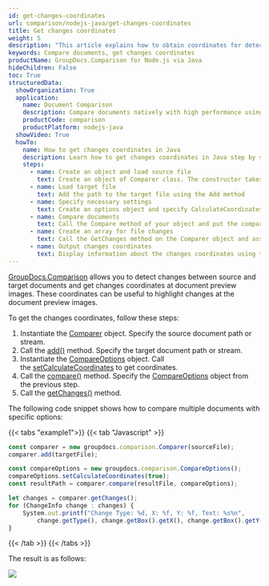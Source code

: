 ```yaml
---
id: get-changes-coordinates
url: comparison/nodejs-java/get-changes-coordinates
title: Get changes coordinates
weight: 5
description: "This article explains how to obtain coordinates for detected changes at a document pages preview when compare documents with GroupDocs.Comparison for Node.js via Java"
keywords: Compare documents, get changes coordinates
productName: GroupDocs.Comparison for Node.js via Java
hideChildren: False
toc: True
structuredData:
  showOrganization: True
  application:
    name: Document Comparison
    description: Compare documents natively with high performance using JavaScript language and GroupDocs.Comparison for Node.js via Java
    productCode: comparison
    productPlatform: nodejs-java
  showVideo: True
  howTo:
    name: How to get changes coordinates in Java
    description: Learn how to get changes coordinates in Java step by step
    steps:
      - name: Create an object and load source file
        text: Create an object of Comparer class. The constructor takes the source file path parameter. You may specify absolute or relative file path as per your requirements.
      - name: Load target file
        text: Add the path to the target file using the Add method
      - name: Specify necessary settings
        text: Create an options object and specify CalculateCoordinates of true value.
      - name: Compare documents
        text: Call the Compare method of your object and put the compare options parameter.
      - name: Create an array for file changes
        text: Call the GetChanges method on the Comparer object and assign the result to an array of type ChangeInfo.
      - name: Output changes coordinates
        text: Display information about the changes coordinates using the Box field for each element of the changes info object, and then use the field with the name of the coordinate.
---
```


[GroupDocs.Comparison](https://products.groupdocs.com/comparison/nodejs-java) allows you to detect changes between source and target documents and get changes coordinates at document preview images. These coordinates can be useful to highlight changes at the document preview images.

To get the changes coordinates, follow these steps:

1.  Instantiate the [Comparer](https://reference.groupdocs.com/comparison/nodejs-java/com.groupdocs.comparison/comparer) object. Specify the source document path or stream.
2.  Call the [add()](https://reference.groupdocs.com/comparison/nodejs-java/com.groupdocs.comparison/comparer/#add-java.lang.String-) method. Specify the target document path or stream.
3.  Instantiate the [CompareOptions](https://reference.groupdocs.com/comparison/nodejs-java/com.groupdocs.comparison.options/compareoptions) object. Call the [setCalculateCoordinates](https://reference.groupdocs.com/comparison/nodejs-java/com.groupdocs.comparison.options/compareoptions/#setCalculateCoordinates-boolean-) to get coordinates.
4.  Call the [compare()](https://reference.groupdocs.com/comparison/nodejs-java/com.groupdocs.comparison/comparer/#compare-java.lang.String-) method. Specify the [CompareOptions](https://reference.groupdocs.com/comparison/nodejs-java/com.groupdocs.comparison.options/compareoptions) object from the previous step.
5.  Call the [getChanges()](https://reference.groupdocs.com/comparison/nodejs-java/com.groupdocs.comparison/comparer/#getChanges--) method.

The following code snippet shows how to compare multiple documents with specific options:

{{< tabs "example1">}}
{{< tab "Javascript" >}}
```javascript
const comparer = new groupdocs.comparison.Comparer(sourceFile);
comparer.add(targetFile);

const compareOptions = new groupdocs.comparison.CompareOptions();
compareOptions.setCalculateCoordinates(true);
const resultPath = comparer.compare(resultFile, compareOptions);

let changes = comparer.getChanges();
for (ChangeInfo change : changes) {
    System.out.printf("Change Type: %d, X: %f, Y: %f, Text: %s%n",
        change.getType(), change.getBox().getX(), change.getBox().getY(), change.getText());
}
```
{{< /tab >}}
{{< /tabs >}}

The result is as follows:

![](/comparison/nodejs-java/images/get-changes-coordinates.png)
